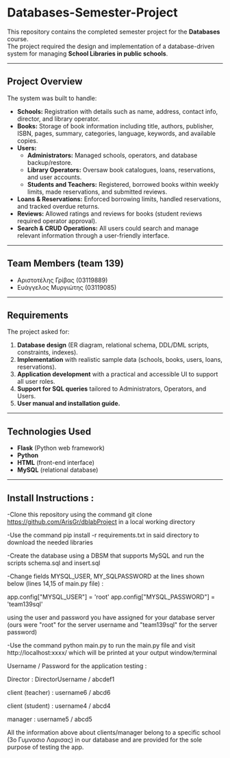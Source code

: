 # Databases-Semester-Project

This repository contains the completed semester project for the **Databases** course.  
The project required the design and implementation of a database-driven system for managing **School Libraries in public schools**.  

---

## Project Overview

The system was built to handle:

- **Schools:** Registration with details such as name, address, contact info, director, and library operator.  
- **Books:** Storage of book information including title, authors, publisher, ISBN, pages, summary, categories, language, keywords, and available copies.  
- **Users:**  
  - **Administrators:** Managed schools, operators, and database backup/restore.  
  - **Library Operators:** Oversaw book catalogues, loans, reservations, and user accounts.  
  - **Students and Teachers:** Registered, borrowed books within weekly limits, made reservations, and submitted reviews.  
- **Loans & Reservations:** Enforced borrowing limits, handled reservations, and tracked overdue returns.  
- **Reviews:** Allowed ratings and reviews for books (student reviews required operator approval).  
- **Search & CRUD Operations:** All users could search and manage relevant information through a user-friendly interface.  

---

## Team Members (team 139)

- Αριστοτέλης Γρίβας (03119889)  
- Ευάγγελος Μυργιώτης (03119085)  

---

## Requirements

The project asked for:

1. **Database design** (ER diagram, relational schema, DDL/DML scripts, constraints, indexes).  
2. **Implementation** with realistic sample data (schools, books, users, loans, reservations).  
3. **Application development** with a practical and accessible UI to support all user roles.  
4. **Support for SQL queries** tailored to Administrators, Operators, and Users.  
5. **User manual and installation guide.**  

---

## Technologies Used

- **Flask** (Python web framework)  
- **Python**  
- **HTML** (front-end interface)  
- **MySQL** (relational database)  

---


## Install Instructions :

-Clone this repository using the command git clone https://github.com/ArisGr/dblabProject in a local working directory

-Use the command pip install -r requirements.txt in said directory to download the needed libraries

-Create the database using a DBSM that supports MySQL and run the scripts schema.sql and insert.sql 

-Change fields MYSQL_USER, MY_SQLPASSWORD at the lines shown below (lines 14,15 of main.py file) :

app.config["MYSQL_USER"] = 'root'
app.config["MYSQL_PASSWORD"] = 'team139sql'

using the user and password you have assigned for your database server (ours were "root" for the server username and "team139sql" for the server password)

-Use the command  python main.py to run the main.py file and visit http://localhost:xxxx/ which will be printed at your output window/terminal



Username / Password for the application testing :


Director : DirectorUsername / abcdef1


client (teacher) : username6 / abcd6


client (student) : username4 / abcd4


manager : username5 / abcd5


All the information above about clients/manager belong to a specific school  (3ο Γυμνασιο Λαρισας) in our database and are provided for the sole purpose of testing the app.


